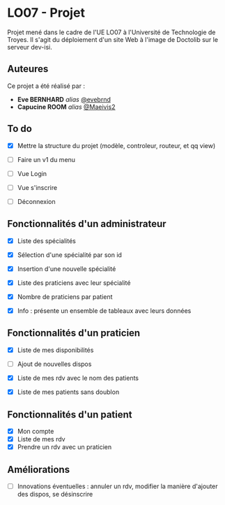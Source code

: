 # LO07 - Projet

Projet mené dans le cadre de l'UE LO07 à l'Université de Technologie de Troyes. Il s'agit du déploiement d'un site Web à l'image de Doctolib sur le serveur dev-isi.

## Auteures
Ce projet a été réalisé par :
* **Eve BERNHARD** _alias_ [@evebrnd](https://github.com/evebrnd)
* **Capucine ROOM** _alias_ [@Maeivis2](https://github.com/Maeivis2)


## To do
- [X] Mettre la structure du projet (modèle, controleur, routeur, et qq view)
- [ ] Faire un v1 du menu
- [ ] Vue Login
- [ ] Vue s'inscrire
- [ ] Déconnexion


## Fonctionnalités d'un administrateur
- [X] Liste des spécialités
- [X] Sélection d'une spécialité par son id
- [X] Insertion d'une nouvelle spécialité
- [X] Liste des praticiens avec leur spécialité
- [X] Nombre de praticiens par patient
- [X] Info : présente un ensemble de tableaux avec leurs données

 
## Fonctionnalités d'un praticien
- [X] Liste de mes disponibilités
- [ ] Ajout de nouvelles dispos
- [X] Liste de mes rdv avec le nom des patients
- [X] Liste de mes patients sans doublon


## Fonctionnalités d'un patient
- [x] Mon compte
- [x] Liste de mes rdv
- [x] Prendre un rdv avec un praticien

## Améliorations
- [ ] Innovations éventuelles : annuler un rdv, modifier la manière d'ajouter des dispos, se désinscrire
